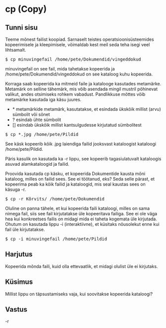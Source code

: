 # cp (Copy)

## Tunni sisu

Teeme mõnest failist koopiad. Sarnaselt teistes operatsioonisüsteemides kopeerimisele ja kleepimisele, võimaldab kest meil seda teha isegi veel lihtsamalt.

<pre>$ cp minuvingefail /home/pete/Dokumendid/vingeddokud</pre>

minuvingefail on see fail, mida tahetakse kopeerida ja /home/pete/Dokumendid/vingeddokud on see kataloog kuhu kopeerida.

Korraga saab kopeerida ka mitmeid faile ja katalooge kasutades metamärke. Metamärk on selline tähemärk, mis võib asendada mingil mustril põhinevat valikut, andes otsimiseks rohkem vabadust. Pandlikkuse mõttes võib metamärke kasutada iga käsu juures.


<ul>
<li>* metamärkide metamärk, kasutatakse, et esindada ükskõik millist (arvu) sümbolit või sõnet</li>
<li>? esindab ühte sümbolit</li>
<li>[] esindab ükskõik millist kantsulgudesse kirjutatud sümbolitest</li>
</ul>

<pre>$ cp *.jpg /home/pete/Pildid</pre>

See käsk kopeerib kõik .jpg laiendiga failid jooksvast kataloogist kataloogi /home/pete/Pildid.

Päris kasulik on kasutada ka -r lippu, see kopeerib tagasiulatuvalt kataloogis asuvad alamkataloogid ja failid.

Proovida kasutada cp käsku, et kopeerida Dokumentide kausta mõni kataloog, milles on failid sees. See ei töötanud, eks? Seda selle pärast, et kopeerima peab ka kõik failid ja kataloogid, mis seal kaustas sees on käsuga -r.

<pre>$ cp -r Kõrvits/ /home/pete/Dokumendid</pre>

Oluline on panna tähele, et kui kopeerida faili kataloogi, milles on sama nimega fail, siis see fail kirjutatakse üle kopeeritava failiga. See ei ole väga hea kui konkreetses failis on midagi mida ei taheta kogemata üle kirjutada. Ohutum on kasutada lippu -i (interaktiivne), et küsitaks nõusolekut enne kui fail üle kirjutatakse.

<pre>$ cp -i minuvingefail /home/pete/Pildid</pre>

## Harjutus

Kopeerida mõnda faili, kuid olla ettevaatlik, et midagi olulist üle ei kirjutaks.

## Küsimus

Millist lippu on täpsustamiseks vaja, kui soovitakse kopeerida kataloogi?

## Vastus

-r
